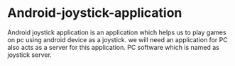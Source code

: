 # Android-joystick-application
Android joystick application is an application which helps us to play games on pc using android device as a joystick. we will need  an application for PC also acts as a server for this application. 
PC software which is named as joystick server.
